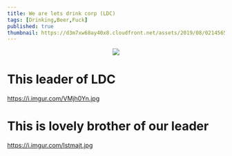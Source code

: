 ```yaml
---
title: We are lets drink corp (LDC)
tags: [Drinking,Beer,Fuck]
published: true
thumbnail: https://d3m7xw68ay40x8.cloudfront.net/assets/2019/08/02145655/august-2019-beer-events-guide.jpg
---
```


<p align = "center">
<img src = "https://i.imgur.com/2UNjnrE.jpg">
</p>


# This leader of LDC
https://i.imgur.com/VMjh0Yn.jpg
# This is lovely brother of our leader
https://i.imgur.com/Istmajt.jpg

